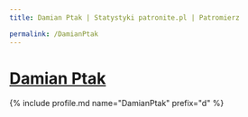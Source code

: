 ```yaml
---
title: Damian Ptak | Statystyki patronite.pl | Patromierz

permalink: /DamianPtak
---
```


# [Damian Ptak](https://patronite.pl/DamianPtak)

{% include profile.md name="DamianPtak" prefix="d" %}
